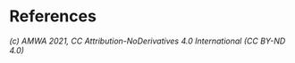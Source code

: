 
# References
_(c) AMWA 2021, CC Attribution-NoDerivatives 4.0 International (CC BY-ND 4.0)_

<!--stackedit_data:
eyJoaXN0b3J5IjpbLTIwODI3MTIyNiwtNTQ2NTY2ODYwXX0=
-->